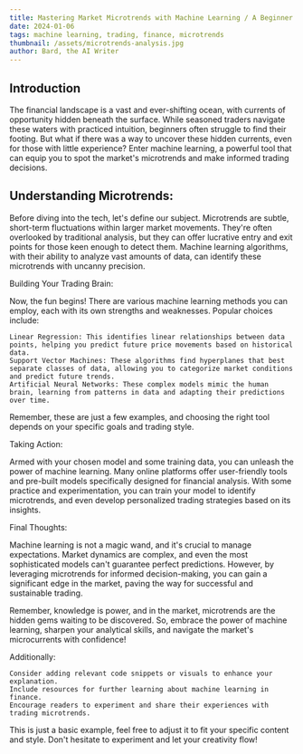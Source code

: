 ```yaml
---
title: Mastering Market Microtrends with Machine Learning / A Beginner's Guide
date: 2024-01-06
tags: machine learning, trading, finance, microtrends
thumbnail: /assets/microtrends-analysis.jpg
author: Bard, the AI Writer
---
```


## Introduction

The financial landscape is a vast and ever-shifting ocean, with currents of opportunity hidden beneath the surface. While seasoned traders navigate these waters with practiced intuition, beginners often struggle to find their footing. But what if there was a way to uncover these hidden currents, even for those with little experience? Enter machine learning, a powerful tool that can equip you to spot the market's microtrends and make informed trading decisions.

## Understanding Microtrends:

Before diving into the tech, let's define our subject. Microtrends are subtle, short-term fluctuations within larger market movements. They're often overlooked by traditional analysis, but they can offer lucrative entry and exit points for those keen enough to detect them. Machine learning algorithms, with their ability to analyze vast amounts of data, can identify these microtrends with uncanny precision.

Building Your Trading Brain:

Now, the fun begins! There are various machine learning methods you can employ, each with its own strengths and weaknesses. Popular choices include:

    Linear Regression: This identifies linear relationships between data points, helping you predict future price movements based on historical data.
    Support Vector Machines: These algorithms find hyperplanes that best separate classes of data, allowing you to categorize market conditions and predict future trends.
    Artificial Neural Networks: These complex models mimic the human brain, learning from patterns in data and adapting their predictions over time.

Remember, these are just a few examples, and choosing the right tool depends on your specific goals and trading style.

Taking Action:

Armed with your chosen model and some training data, you can unleash the power of machine learning. Many online platforms offer user-friendly tools and pre-built models specifically designed for financial analysis. With some practice and experimentation, you can train your model to identify microtrends, and even develop personalized trading strategies based on its insights.

Final Thoughts:

Machine learning is not a magic wand, and it's crucial to manage expectations. Market dynamics are complex, and even the most sophisticated models can't guarantee perfect predictions. However, by leveraging microtrends for informed decision-making, you can gain a significant edge in the market, paving the way for successful and sustainable trading.

Remember, knowledge is power, and in the market, microtrends are the hidden gems waiting to be discovered. So, embrace the power of machine learning, sharpen your analytical skills, and navigate the market's microcurrents with confidence!

Additionally:

    Consider adding relevant code snippets or visuals to enhance your explanation.
    Include resources for further learning about machine learning in finance.
    Encourage readers to experiment and share their experiences with trading microtrends.

This is just a basic example, feel free to adjust it to fit your specific content and style. Don't hesitate to experiment and let your creativity flow!
